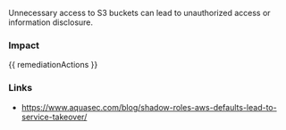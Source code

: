 
Unnecessary access to S3 buckets can lead to unauthorized access or information disclosure.

### Impact
<!-- Add Impact here -->

<!-- DO NOT CHANGE -->
{{ remediationActions }}

### Links
- https://www.aquasec.com/blog/shadow-roles-aws-defaults-lead-to-service-takeover/


